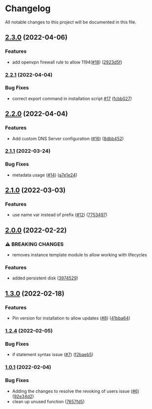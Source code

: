 # Changelog

All notable changes to this project will be documented in this file.

## [2.3.0](https://github.com/DeimosCloud/terraform-google-openvpn/compare/v2.2.1...v2.3.0) (2022-04-06)


### Features

*  add openvpn firewall rule to allow 1194([#18](https://github.com/DeimosCloud/terraform-google-openvpn/issues/18)) ([2923d5f](https://github.com/DeimosCloud/terraform-google-openvpn/commit/2923d5f8ba065bf2123b2822c657444d9cbdca7b))

### [2.2.1](https://github.com/DeimosCloud/terraform-google-openvpn/compare/v2.2.0...v2.2.1) (2022-04-04)


### Bug Fixes

* correct export command in installation script [#17](https://github.com/DeimosCloud/terraform-google-openvpn/issues/17) ([fcbb027](https://github.com/DeimosCloud/terraform-google-openvpn/commit/fcbb0271c3ba1144f3822c9a6c3ae259b9e6848a))

## [2.2.0](https://github.com/DeimosCloud/terraform-google-openvpn/compare/v2.1.1...v2.2.0) (2022-04-04)


### Features

* Add custom DNS Server configuration ([#16](https://github.com/DeimosCloud/terraform-google-openvpn/issues/16)) ([8dbb452](https://github.com/DeimosCloud/terraform-google-openvpn/commit/8dbb452975eb88e64cee00542b1dc1b9d51e54ae))

### [2.1.1](https://github.com/DeimosCloud/terraform-google-openvpn/compare/v2.1.0...v2.1.1) (2022-03-24)


### Bug Fixes

* metadata usage ([#14](https://github.com/DeimosCloud/terraform-google-openvpn/issues/14)) ([a7e1e24](https://github.com/DeimosCloud/terraform-google-openvpn/commit/a7e1e24330a0320cae0e11c8ed160d88d6a714a6))

## [2.1.0](https://github.com/DeimosCloud/terraform-google-openvpn/compare/v2.0.0...v2.1.0) (2022-03-03)


### Features

* use name var instead of prefix ([#12](https://github.com/DeimosCloud/terraform-google-openvpn/issues/12)) ([7753497](https://github.com/DeimosCloud/terraform-google-openvpn/commit/7753497bf22a3b71535e9cac6f38eb6dfa7c23a6))

## [2.0.0](https://github.com/DeimosCloud/terraform-google-openvpn/compare/v1.3.0...v2.0.0) (2022-02-22)


### ⚠ BREAKING CHANGES

* removes instance template module to allow working with lifecycles

### Features

* added persistent disk ([3974529](https://github.com/DeimosCloud/terraform-google-openvpn/commit/3974529c3baed6959fb7ff7b1b0ff79a1effd737))

## [1.3.0](https://github.com/DeimosCloud/terraform-google-openvpn/compare/v1.2.4...v1.3.0) (2022-02-18)


### Features

* Pin version for installation to allow updates ([#8](https://github.com/DeimosCloud/terraform-google-openvpn/issues/8)) ([41bba64](https://github.com/DeimosCloud/terraform-google-openvpn/commit/41bba64edc77a1af80e6ed412ea521d268aec713))

### [1.2.4](https://github.com/DeimosCloud/terraform-google-openvpn/compare/v1.2.3...v1.2.4) (2022-02-05)


### Bug Fixes

* if statement syntax issue ([#7](https://github.com/DeimosCloud/terraform-google-openvpn/issues/7)) ([f2baeb5](https://github.com/DeimosCloud/terraform-google-openvpn/commit/f2baeb5413f1a964ae69a55f7215106f0abe8c6a))

### [1.0.1](https://github.com/DeimosCloud/terraform-google-openvpn/compare/v1.0.0...v1.0.1) (2022-02-04)


### Bug Fixes

* Adding the changes to resolve the revoking of users issue ([#6](https://github.com/DeimosCloud/terraform-google-openvpn/issues/6)) ([92e34d2](https://github.com/DeimosCloud/terraform-google-openvpn/commit/92e34d2c5d3e0094508227abe2ddf8e5e01e7e65))
* clean up unused function ([7657fd5](https://github.com/DeimosCloud/terraform-google-openvpn/commit/7657fd51639b2d83ce4a43f253fd9a0e94f44caf))
